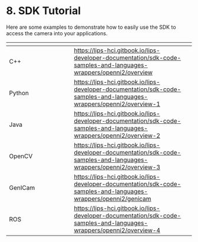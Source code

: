 # 8. SDK Tutorial

Here are some examples to demonstrate how to easily use the SDK to access the camera into your applications.

<table data-header-hidden><thead><tr><th width="159.93836215812001"></th><th></th></tr></thead><tbody><tr><td>C++</td><td><a href="https://lips-hci.gitbook.io/lips-developer-documentation/sdk-code-samples-and-languages-wrappers/openni2/overview">https://lips-hci.gitbook.io/lips-developer-documentation/sdk-code-samples-and-languages-wrappers/openni2/overview</a></td></tr><tr><td>Python</td><td><a href="https://lips-hci.gitbook.io/lips-developer-documentation/sdk-code-samples-and-languages-wrappers/openni2/overview-1">https://lips-hci.gitbook.io/lips-developer-documentation/sdk-code-samples-and-languages-wrappers/openni2/overview-1</a></td></tr><tr><td>Java</td><td><a href="https://lips-hci.gitbook.io/lips-developer-documentation/sdk-code-samples-and-languages-wrappers/openni2/overview-2">https://lips-hci.gitbook.io/lips-developer-documentation/sdk-code-samples-and-languages-wrappers/openni2/overview-2</a></td></tr><tr><td>OpenCV</td><td><a href="https://lips-hci.gitbook.io/lips-developer-documentation/sdk-code-samples-and-languages-wrappers/openni2/overview-3">https://lips-hci.gitbook.io/lips-developer-documentation/sdk-code-samples-and-languages-wrappers/openni2/overview-3</a></td></tr><tr><td>GenICam</td><td><a href="https://lips-hci.gitbook.io/lips-developer-documentation/sdk-code-samples-and-languages-wrappers/openni2/genicam">https://lips-hci.gitbook.io/lips-developer-documentation/sdk-code-samples-and-languages-wrappers/openni2/genicam</a></td></tr><tr><td>ROS</td><td><a href="https://lips-hci.gitbook.io/lips-developer-documentation/sdk-code-samples-and-languages-wrappers/openni2/overview-4">https://lips-hci.gitbook.io/lips-developer-documentation/sdk-code-samples-and-languages-wrappers/openni2/overview-4</a></td></tr></tbody></table>
